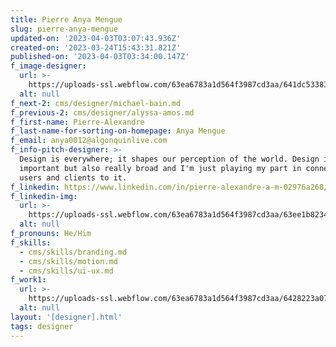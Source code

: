 ```yaml
---
title: Pierre Anya Mengue
slug: pierre-anya-mengue
updated-on: '2023-04-03T03:07:43.936Z'
created-on: '2023-03-24T15:43:31.821Z'
published-on: '2023-04-03T03:34:00.147Z'
f_image-designer:
  url: >-
    https://uploads-ssl.webflow.com/63ea6783a1d564f3987cd3aa/641dc533832b36864f60b5a7_no-image-headshot-3.png
  alt: null
f_next-2: cms/designer/michael-bain.md
f_previous-2: cms/designer/alyssa-amos.md
f_first-name: Pierre-Alexandre
f_last-name-for-sorting-on-homepage: Anya Mengue
f_email: anya0012@algonquinlive.com
f_info-pitch-designer: >-
  Design is everywhere; it shapes our perception of the world. Design is really
  important but also really broad and I'm just playing my part in connecting
  users and clients to it.
f_linkedin: https://www.linkedin.com/in/pierre-alexandre-a-m-02976a268/
f_linkedin-img:
  url: >-
    https://uploads-ssl.webflow.com/63ea6783a1d564f3987cd3aa/63ee1b823465de8414c4146a_linked-in-icon.svg
  alt: null
f_pronouns: He/Him
f_skills:
  - cms/skills/branding.md
  - cms/skills/motion.md
  - cms/skills/ui-ux.md
f_work1:
  url: >-
    https://uploads-ssl.webflow.com/63ea6783a1d564f3987cd3aa/6428223a07c9bb190896d443_anya-pierre-grad-show-work-img1.jpg
  alt: null
layout: '[designer].html'
tags: designer
---
```



